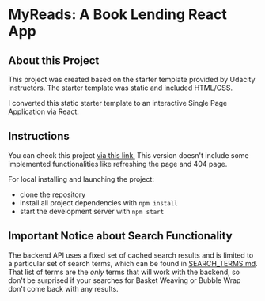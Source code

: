 # MyReads: A Book Lending React App

## About this Project

This project was created based on the starter template provided by Udacity instructors. The starter template was static and included HTML/CSS.

I converted this static starter template to an interactive Single Page Application via React.

## Instructions

You can check this project [via this link.](http://maliayan-myreads.surge.sh/)
This version doesn't include some implemented functionalities like refreshing the page and 404 page.

For local installing and launching the project:

* clone the repository
* install all project dependencies with `npm install`
* start the development server with `npm start`

## Important Notice about Search Functionality
The backend API uses a fixed set of cached search results and is limited to a particular set of search terms, which can be found in [SEARCH_TERMS.md](SEARCH_TERMS.md). That list of terms are the _only_ terms that will work with the backend, so don't be surprised if your searches for Basket Weaving or Bubble Wrap don't come back with any results.
